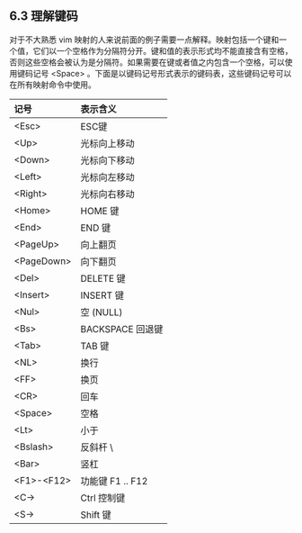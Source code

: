 6.3 理解键码
--------------

对于不大熟悉 vim 映射的人来说前面的例子需要一点解释。映射包括一个键和一个值，它们以一个空格作为分隔符分开。键和值的表示形式均不能直接含有空格，否则这些空格会被认为是分隔符。如果需要在键或者值之内包含一个空格，可以使用键码记号 &lt;Space&gt; 。下面是以键码记号形式表示的键码表，这些键码记号可以在所有映射命令中使用。

记号             |  表示含义 
:----------------|:-------------
&lt;Esc&gt;      |  ESC键
&lt;Up&gt;       |  光标向上移动
&lt;Down&gt;     |  光标向下移动
&lt;Left&gt;     |  光标向左移动
&lt;Right&gt;    |  光标向右移动
&lt;Home&gt;     |  HOME 键
&lt;End&gt;      |  END 键
&lt;PageUp&gt;   |  向上翻页
&lt;PageDown&gt; |  向下翻页
&lt;Del&gt;      |  DELETE 键
&lt;Insert&gt;   |  INSERT 键
&lt;Nul&gt;      |  空 (NULL)
&lt;Bs&gt;       |  BACKSPACE 回退键
&lt;Tab&gt;      |  TAB 键
&lt;NL&gt;       |  换行
&lt;FF&gt;       |  换页
&lt;CR&gt;       |  回车
&lt;Space&gt;    |  空格
&lt;Lt&gt;       |  小于
&lt;Bslash&gt;   |  反斜杆 &#92;
&lt;Bar&gt;      |  竖杠
&lt;F1&gt;-&lt;F12&gt; | 功能键 F1 .. F12        
&lt;C-&gt;       |  Ctrl 控制键
&lt;S-&gt;       |  Shift 键
